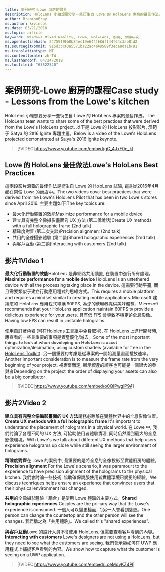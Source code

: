```yaml
---
title: 案例研究-Lowe 廚房的課程
description: HoloLens 小組想要分享一些衍生自 Lowe 的 HoloLens 專案的最佳作法。
author: BrandonBray
ms.author: kevincol
ms.date: 03/21/2018
ms.topic: article
keywords: Windows Mixed Reality, Lowe, HoloLens, 廚房, 個案研究
ms.openlocfilehash: 24759f90b8b84ec19e644fb8dff44f64c3ab81d2
ms.sourcegitcommit: 915d3cc63a5571ba22ac4608589f3eca8da1bc81
ms.translationtype: MT
ms.contentlocale: zh-TW
ms.lasthandoff: 04/24/2019
ms.locfileid: "63522340"
---
```

# <a name="case-study---lessons-from-the-lowes-kitchen"></a><span data-ttu-id="d0fa3-104">案例研究-Lowe 廚房的課程</span><span class="sxs-lookup"><span data-stu-id="d0fa3-104">Case study - Lessons from the Lowe's kitchen</span></span>

<span data-ttu-id="d0fa3-105">HoloLens 小組想要分享一些衍生自 Lowe 的 HoloLens 專案的最佳作法。</span><span class="sxs-lookup"><span data-stu-id="d0fa3-105">The HoloLens team wants to share some of the best practices that were derived from the Lowe's HoloLens project.</span></span> <span data-ttu-id="d0fa3-106">以下是 Lowe 的 HoloLens 投影影片, 示範于 Satya 的 2016 Ignite 專題主題。</span><span class="sxs-lookup"><span data-stu-id="d0fa3-106">Below is a video of the Lowe's HoloLens projected demonstrated at Satya's 2016 Ignite keynote.</span></span>
<br>
>[!VIDEO https://www.youtube.com/embed/gC_4JxF0e_k]

## <a name="lowes-hololens-best-practices"></a><span data-ttu-id="d0fa3-107">Lowe 的 HoloLens 最佳做法</span><span class="sxs-lookup"><span data-stu-id="d0fa3-107">Lowe's HoloLens Best Practices</span></span>

<span data-ttu-id="d0fa3-108">這兩段影片涵蓋的最佳作法是衍生自 Lowe 的 HoloLens 試驗, 這是從2016年4月起在兩個 Lowe 的商店中。</span><span class="sxs-lookup"><span data-stu-id="d0fa3-108">The two videos cover best practices that were derived from the Lowe's HoloLens Pilot that has been in two Lowe's stores since April 2016.</span></span> <span data-ttu-id="d0fa3-109">主要主題如下:</span><span class="sxs-lookup"><span data-stu-id="d0fa3-109">The key topics are:</span></span>
* <span data-ttu-id="d0fa3-110">最大化行動裝置的效能</span><span class="sxs-lookup"><span data-stu-id="d0fa3-110">Maximize performance for a mobile device</span></span>
* <span data-ttu-id="d0fa3-111">建立具有完整全像攝影畫面的 UX 方法 (第二個說話)</span><span class="sxs-lookup"><span data-stu-id="d0fa3-111">Create UX methods with a full holographic frame (2nd talk)</span></span>
* <span data-ttu-id="d0fa3-112">精確度對齊 (第二次交談)</span><span class="sxs-lookup"><span data-stu-id="d0fa3-112">Precision alignment (2nd talk)</span></span>
* <span data-ttu-id="d0fa3-113">共用的全像攝影體驗 (第二談)</span><span class="sxs-lookup"><span data-stu-id="d0fa3-113">Shared holographic experiences (2nd talk)</span></span>
* <span data-ttu-id="d0fa3-114">與客戶互動 (第二談)</span><span class="sxs-lookup"><span data-stu-id="d0fa3-114">Interacting with customers (2nd talk)</span></span>

## <a name="video-1"></a><span data-ttu-id="d0fa3-115">影片1</span><span class="sxs-lookup"><span data-stu-id="d0fa3-115">Video 1</span></span>

<span data-ttu-id="d0fa3-116">**最大化行動裝置的效能**HoloLens 是非網路共用裝置, 在裝置中進行所有處理。</span><span class="sxs-lookup"><span data-stu-id="d0fa3-116">**Maximize performance for a mobile device** HoloLens is an untethered device with all the processing taking place in the device.</span></span> <span data-ttu-id="d0fa3-117">這需要行動平臺, 而且需要類似于建立行動應用程式的思維方式。</span><span class="sxs-lookup"><span data-stu-id="d0fa3-117">This requires a mobile platform and requires a mindset similar to creating mobile applications.</span></span> <span data-ttu-id="d0fa3-118">Microsoft 建議您的 HoloLens 應用程式維護 60FPS, 為您的使用者提供美味體驗。</span><span class="sxs-lookup"><span data-stu-id="d0fa3-118">Microsoft recommends that your HoloLens application maintain 60FPS to provide a delicious experience for your users.</span></span> <span data-ttu-id="d0fa3-119">具有低 FPS 會導致不穩定的全息影像。</span><span class="sxs-lookup"><span data-stu-id="d0fa3-119">Having low FPS can result in unstable holograms.</span></span>

<span data-ttu-id="d0fa3-120">使用自訂著色器 (可在[Hololens 工具](https://github.com/Microsoft/HoloToolkit-Unity)組中免費取得), 在 HoloLens 上進行開發時, 應查看的一些最重要的事項是資產優化/減去。</span><span class="sxs-lookup"><span data-stu-id="d0fa3-120">Some of the most important things to look at when developing on HoloLens is asset optimization/decimation, using custom shaders (available for free in the [HoloLens Toolkit](https://github.com/Microsoft/HoloToolkit-Unity)).</span></span> <span data-ttu-id="d0fa3-121">另一個重要的考慮是從專案的一開始測量畫面播放速率。</span><span class="sxs-lookup"><span data-stu-id="d0fa3-121">Another important consideration is to measure the frame rate from the very beginning of your project.</span></span> <span data-ttu-id="d0fa3-122">視專案而定, 顯示資產的順序也可能是一個很大的參與者</span><span class="sxs-lookup"><span data-stu-id="d0fa3-122">Depending on the project, the order of displaying your assets can also be a big contributor</span></span>
<br>
>[!VIDEO https://www.youtube.com/embed/o0QIPwgiP9A]

## <a name="video-2"></a><span data-ttu-id="d0fa3-123">影片2</span><span class="sxs-lookup"><span data-stu-id="d0fa3-123">Video 2</span></span>

<span data-ttu-id="d0fa3-124">**建立具有完整全像攝影畫面的 UX 方法**請務必瞭解在實體世界中的全息影像位置。</span><span class="sxs-lookup"><span data-stu-id="d0fa3-124">**Create UX methods with a full holographic frame** It's important to understand the placement of holograms in a physical world.</span></span> <span data-ttu-id="d0fa3-125">在 Lowe 中, 我們討論了各種不同的 UX 方法, 可協助使用者體驗清理, 同時仍然看到最大的全息影像環境。</span><span class="sxs-lookup"><span data-stu-id="d0fa3-125">With Lowe's we talk about different UX methods that help users experience holograms up close while still seeing the larger environment of holograms.</span></span>

<span data-ttu-id="d0fa3-126">**精確度對齊**在 Lowe 的案例中, 最重要的是將全息的全像投影至實體廚房的體驗。</span><span class="sxs-lookup"><span data-stu-id="d0fa3-126">**Precision alignment** For the Lowe's scenario, it was paramount to the experience to have precision alignment of the holograms to the physical kitchen.</span></span> <span data-ttu-id="d0fa3-127">我們會討論一些技術, 協助確保說服使用者實體環境已變更的經驗。</span><span class="sxs-lookup"><span data-stu-id="d0fa3-127">We discuss techniques helps ensure an experience that convinces users that their physical environment has changed.</span></span>

<span data-ttu-id="d0fa3-128">**共用**的全像攝影體驗「耦合」是使用 Lowe 體驗的主要方式。</span><span class="sxs-lookup"><span data-stu-id="d0fa3-128">**Shared holographic experiences** Couples are the primary way that the Lowe's experience is consumed.</span></span> <span data-ttu-id="d0fa3-129">一個人可以變更檯面, 而另一人會看到變更。</span><span class="sxs-lookup"><span data-stu-id="d0fa3-129">One person can change the countertop and the other person will see the changes.</span></span> <span data-ttu-id="d0fa3-130">我們稱之為「共用體驗」。</span><span class="sxs-lookup"><span data-stu-id="d0fa3-130">We called this "shared experiences".</span></span>

<span data-ttu-id="d0fa3-131">**與客戶互動**Lowe 的設計人員不會使用 HoloLens, 但需要查看客戶看到的內容。</span><span class="sxs-lookup"><span data-stu-id="d0fa3-131">**Interacting with customers** Lowe's designers are not using a HoloLens, but they need to see what the customers are seeing.</span></span> <span data-ttu-id="d0fa3-132">我們會示範如何在 UWP 應用程式上捕捉客戶看到的內容。</span><span class="sxs-lookup"><span data-stu-id="d0fa3-132">We show how to capture what the customer is seeing on a UWP application.</span></span>
<br>
>[!VIDEO https://www.youtube.com/embed/LceMdyKZ4PI]
